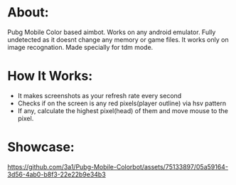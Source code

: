 
# About:
Pubg Mobile Color based aimbot. Works on any android emulator. Fully undetected as it doesnt change any memory or game files. It works only on image recognation. Made specially for tdm mode.

# How It Works:
- It makes screenshots as your refresh rate every second
- Checks if on the screen is any red pixels(player outline) via hsv pattern
- If any, calculate the highest pixel(head) of them and move mouse to the pixel.

# Showcase:

https://github.com/3a1/Pubg-Mobile-Colorbot/assets/75133897/05a59164-3d56-4ab0-b8f3-22e22b9e34b3
